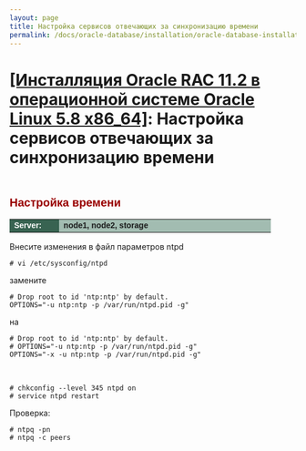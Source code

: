 ```yaml
---
layout: page
title: Настройка сервисов отвечающих за синхронизацию времени
permalink: /docs/oracle-database/installation/oracle-database-installation/distributed/rac/linux/6.7/oracle/12.1/nas/setup-actual-time/
---
```


# <a href="/docs/oracle-database/installation/oracle-database-installation/distributed/rac/linux/5.8/oracle/11.2/">[Инсталляция Oracle RAC 11.2 в операционной системе Oracle Linux 5.8 x86_64]</a>: Настройка сервисов отвечающих за синхронизацию времени

<br/>


<span style="font-size: 20px; text-align: left; line-height: 130%; font-family: Arial,Helvetica,sans-serif; color: rgb(153, 0, 0);"><strong>Настройка времени</strong></span>


<table cellpadding="4" cellspacing="2" align="center" border="0" width="100%">
<tr>
	<td style="color: rgb(255, 255, 255);" bgcolor="#386351" width="14%"><span style="font-family: Arial,Helvetica,sans-serif; font-size: 14px;"><strong>Server:</strong></span></td>
	<td height="20" bgcolor="#a2bcb1" width="60%"><span style="font-family: Arial,Helvetica,sans-serif; font-size: 14px;"><strong>node1, node2, storage</strong></span></td>
</tr>
</table>



Внесите изменения в файл параметров ntpd

    # vi /etc/sysconfig/ntpd

замените

    # Drop root to id 'ntp:ntp' by default.
    OPTIONS="-u ntp:ntp -p /var/run/ntpd.pid -g"

на

	# Drop root to id 'ntp:ntp' by default.
	# OPTIONS="-u ntp:ntp -p /var/run/ntpd.pid -g"
	OPTIONS="-x -u ntp:ntp -p /var/run/ntpd.pid -g"

<br/>


	# chkconfig --level 345 ntpd on
	# service ntpd restart


Проверка:

	# ntpq -pn
	# ntpq -c peers
